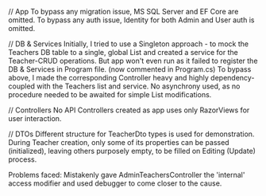 // App
To bypass any migration issue, MS SQL Server and EF Core are omitted.
To bypass any auth issue, Identity for both Admin and User auth is omitted.

// DB & Services
Initially, I tried to use a Singleton approach - to mock the Teachers DB table to a single, global List<Teacher> and created a service for the Teacher-CRUD operations.
But app won't even run as it failed to register the DB & Services in Program file. (now commented in Program.cs)
To bypass above, I made the corresponding Controller heavy and highly dependency-coupled with the Teachers list and service. 
No asynchrony used, as no procedure needed to be awaited for simple List modifications.

// Controllers
No API Controllers created as app uses only RazorViews for user interaction.

// DTOs
Different structure for TeacherDto types is used for demonstration. 
During Teacher creation, only some of its properties can be passed (initialized), leaving others purposely empty, to be filled on Editing (Update) process.

Problems faced:
Mistakenly gave AdminTeachersController the 'internal' access modifier and used debugger to come closer to the cause.
